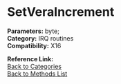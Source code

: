 # SetVeraIncrement

**Parameters:** byte;  
**Category:** IRQ routines  
**Compatibility:** X16  

**Reference Link:**  
[Back to Categories](../categories/irq_routines.md)  
[Back to Methods List](../../SUMMARY.md)
